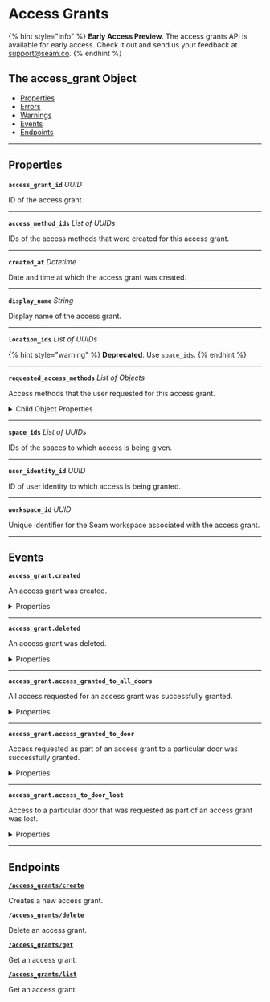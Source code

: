 # Access Grants
{% hint style="info" %}
**Early Access Preview.** The access grants API is available for early access. Check it out and send us your feedback at [support@seam.co](mailto:support@seam.co).
{% endhint %}

## The access_grant Object

- [Properties](./#properties)
- [Errors](./#errors)
- [Warnings](./#warnings)
- [Events](./#events)
- [Endpoints](./#endpoints)


---
## Properties

**`access_grant_id`** *UUID*

ID of the access grant.




---

**`access_method_ids`** *List* *of UUIDs*

IDs of the access methods that were created for this access grant.




---

**`created_at`** *Datetime*

Date and time at which the access grant was created.




---

**`display_name`** *String*

Display name of the access grant.




---

**`location_ids`** *List* *of UUIDs*


{% hint style="warning" %}
**Deprecated**. Use `space_ids`.
{% endhint %}



---

**`requested_access_methods`** *List* *of Objects*

Access methods that the user requested for this access grant.



<details>
  <summary>Child Object Properties</summary>

  <strong><code>created_access_method_ids</code></strong> <i>List</i> <i>of UUIDs</i>
  
    IDs of the access methods that were created for this requested access method.

  <strong><code>created_at</code></strong> <i>Datetime</i>
  
    Date and time at which the requested access method was added to this access grant.

  <strong><code>display_name</code></strong> <i>String</i>
  
    Display name of the access method.

  <strong><code>mode</code></strong> <i>Enum</i>
  
    Access method mode. Supported values: `code`, `card`, `mobile_key`.
  <details>
      <summary>Enum values:</summary>
  
      - <code>code</code>
      - <code>card</code>
      - <code>mobile_key</code>
  </details>
</details>

---

**`space_ids`** *List* *of UUIDs*

IDs of the spaces to which access is being given.




---

**`user_identity_id`** *UUID*

ID of user identity to which access is being granted.




---

**`workspace_id`** *UUID*

Unique identifier for the Seam workspace associated with the access grant.




---


## Events

**`access_grant.created`**

An access grant was created.

<details>

<summary>Properties</summary>

<strong><code>access_grant_id</code></strong> <i>UUID</i>

  ID of the affected access grant.

<strong><code>created_at</code></strong> <i>Datetime</i>

  Date and time at which the event was created.

<strong><code>event_id</code></strong> <i>UUID</i>

  ID of the event.

<strong><code>event_type</code></strong> <i>Enum</i>

  Value: `access_grant.created`

<strong><code>occurred_at</code></strong> <i>Datetime</i>

  Date and time at which the event occurred.

<strong><code>workspace_id</code></strong> <i>UUID</i>

  ID of the workspace associated with the event.
</details>

---

**`access_grant.deleted`**

An access grant was deleted.

<details>

<summary>Properties</summary>

<strong><code>access_grant_id</code></strong> <i>UUID</i>

  ID of the affected access grant.

<strong><code>created_at</code></strong> <i>Datetime</i>

  Date and time at which the event was created.

<strong><code>event_id</code></strong> <i>UUID</i>

  ID of the event.

<strong><code>event_type</code></strong> <i>Enum</i>

  Value: `access_grant.deleted`

<strong><code>occurred_at</code></strong> <i>Datetime</i>

  Date and time at which the event occurred.

<strong><code>workspace_id</code></strong> <i>UUID</i>

  ID of the workspace associated with the event.
</details>

---

**`access_grant.access_granted_to_all_doors`**

All access requested for an access grant was successfully granted.

<details>

<summary>Properties</summary>

<strong><code>access_grant_id</code></strong> <i>UUID</i>

  ID of the affected access grant.

<strong><code>created_at</code></strong> <i>Datetime</i>

  Date and time at which the event was created.

<strong><code>event_id</code></strong> <i>UUID</i>

  ID of the event.

<strong><code>event_type</code></strong> <i>Enum</i>

  Value: `access_grant.access_granted_to_all_doors`

<strong><code>occurred_at</code></strong> <i>Datetime</i>

  Date and time at which the event occurred.

<strong><code>workspace_id</code></strong> <i>UUID</i>

  ID of the workspace associated with the event.
</details>

---

**`access_grant.access_granted_to_door`**

Access requested as part of an access grant to a particular door was successfully granted.

<details>

<summary>Properties</summary>

<strong><code>access_grant_id</code></strong> <i>UUID</i>

  ID of the affected access grant.

<strong><code>acs_entrance_id</code></strong> <i>UUID</i>

  ID of the affected [entrance](https://docs.seam.co/latest/capability-guides/retrieving-entrance-details).

<strong><code>created_at</code></strong> <i>Datetime</i>

  Date and time at which the event was created.

<strong><code>event_id</code></strong> <i>UUID</i>

  ID of the event.

<strong><code>event_type</code></strong> <i>Enum</i>

  Value: `access_grant.access_granted_to_door`

<strong><code>occurred_at</code></strong> <i>Datetime</i>

  Date and time at which the event occurred.

<strong><code>workspace_id</code></strong> <i>UUID</i>

  ID of the workspace associated with the event.
</details>

---

**`access_grant.access_to_door_lost`**

Access to a particular door that was requested as part of an access grant was lost.

<details>

<summary>Properties</summary>

<strong><code>access_grant_id</code></strong> <i>UUID</i>

  ID of the affected access grant.

<strong><code>acs_entrance_id</code></strong> <i>UUID</i>

  ID of the affected [entrance](https://docs.seam.co/latest/capability-guides/retrieving-entrance-details).

<strong><code>created_at</code></strong> <i>Datetime</i>

  Date and time at which the event was created.

<strong><code>event_id</code></strong> <i>UUID</i>

  ID of the event.

<strong><code>event_type</code></strong> <i>Enum</i>

  Value: `access_grant.access_to_door_lost`

<strong><code>occurred_at</code></strong> <i>Datetime</i>

  Date and time at which the event occurred.

<strong><code>workspace_id</code></strong> <i>UUID</i>

  ID of the workspace associated with the event.
</details>

---

## Endpoints


[**`/access_grants/create`**](./create.md)

Creates a new access grant.


[**`/access_grants/delete`**](./delete.md)

Delete an access grant.


[**`/access_grants/get`**](./get.md)

Get an access grant.


[**`/access_grants/list`**](./list.md)

Get an access grant.


